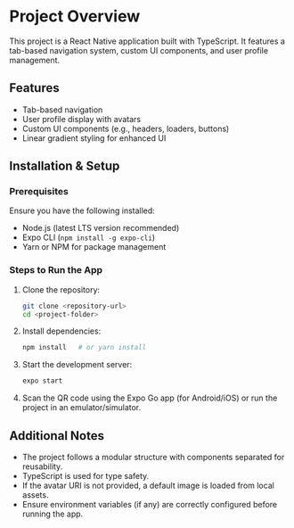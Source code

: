 # Project Overview
This project is a React Native application built with TypeScript. It features a tab-based navigation system, custom UI components, and user profile management.

## Features
- Tab-based navigation
- User profile display with avatars
- Custom UI components (e.g., headers, loaders, buttons)
- Linear gradient styling for enhanced UI

## Installation & Setup

### Prerequisites
Ensure you have the following installed:
- Node.js (latest LTS version recommended)
- Expo CLI (`npm install -g expo-cli`)
- Yarn or NPM for package management

### Steps to Run the App
1. Clone the repository:
   ```sh
   git clone <repository-url>
   cd <project-folder>
   ```
2. Install dependencies:
   ```sh
   npm install   # or yarn install
   ```
3. Start the development server:
   ```sh
   expo start
   ```
4. Scan the QR code using the Expo Go app (for Android/iOS) or run the project in an emulator/simulator.

## Additional Notes
- The project follows a modular structure with components separated for reusability.
- TypeScript is used for type safety.
- If the avatar URI is not provided, a default image is loaded from local assets.
- Ensure environment variables (if any) are correctly configured before running the app.

